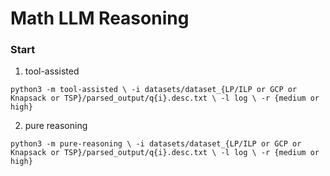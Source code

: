 # Math LLM Reasoning

### Start

1. tool-assisted
```
python3 -m tool-assisted \ -i datasets/dataset_{LP/ILP or GCP or Knapsack or TSP}/parsed_output/q{i}.desc.txt \ -l log \ -r {medium or high}
```

2. pure reasoning
```
python3 -m pure-reasoning \ -i datasets/dataset_{LP/ILP or GCP or Knapsack or TSP}/parsed_output/q{i}.desc.txt \ -l log \ -r {medium or high}
```
